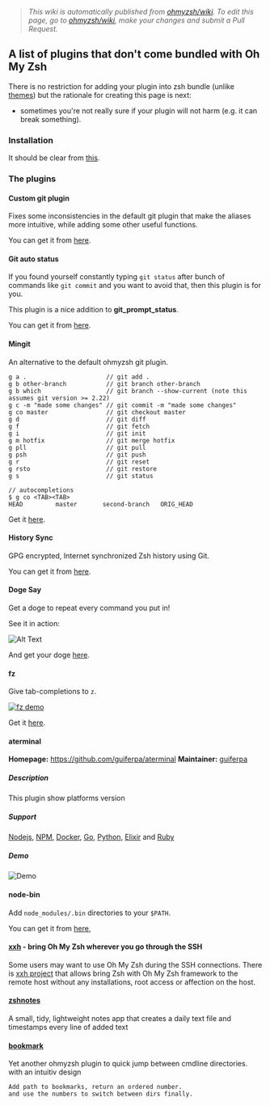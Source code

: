 > _This wiki is automatically published from [ohmyzsh/wiki](https://github.com/ohmyzsh/wiki). To edit this page,_
> _go to [ohmyzsh/wiki](https://github.com/ohmyzsh/wiki), make your changes and submit a Pull Request._

## A list of plugins that don't come bundled with Oh My Zsh

There is no restriction for adding your plugin into zsh bundle (unlike [themes](https://github.com/ohmyzsh/ohmyzsh/wiki/External-themes)) but the rationale for creating this page is next:

* sometimes you're not really sure if your plugin will not harm (e.g. it can break something).

### Installation

It should be clear from [this](https://github.com/ohmyzsh/ohmyzsh/wiki/Customization#overriding-and-adding-plugins).

### The plugins

#### Custom git plugin

Fixes some inconsistencies in the default git plugin that make the aliases more intuitive, while adding some other useful functions.

You can get it from [here](https://github.com/davidde/git).

#### Git auto status

If you found yourself constantly typing `git status` after bunch of commands like
`git commit` and you want to avoid that, then this plugin is for you.

This plugin is a nice addition to **git_prompt_status**.

You can get it from [here](https://gist.github.com/oshybystyi/475ee7768efc03727f21).

#### Mingit

An alternative to the default ohmyzsh git plugin.

```
g a .                      // git add .
g b other-branch           // git branch other-branch
g b which                  // git branch --show-current (note this assumes git version >= 2.22)
g c -m "made some changes" // git commit -m "made some changes"
g co master                // git checkout master
g d                        // git diff
g f                        // git fetch
g i                        // git init 
g m hotfix                 // git merge hotfix
g pll                      // git pull
g psh                      // git push
g r                        // git reset
g rsto                     // git restore
g s                        // git status

// autocompletions
$ g co <TAB><TAB>
HEAD         master       second-branch   ORIG_HEAD
```

Get it [here](https://github.com/evansendra/mingit/tree/master/mingit-ohmyzsh).

#### History Sync

GPG encrypted, Internet synchronized Zsh history using Git.

You can get it from [here](https://github.com/wulfgarpro/history-sync).

#### Doge Say

Get a doge to repeat every command you put in!

See it in action:

![Alt Text](https://raw.githubusercontent.com/txstc55/dogesay/master/dogesay.gif)

And get your doge [here](https://github.com/txstc55/dogesay/blob/master/dogesay.plugin.zsh).

#### fz

Give tab-completions to `z`.

[![fz demo](https://github.com/changyuheng/fz/raw/master/fz-demo.gif)](https://github.com/changyuheng/fz/blob/master/fz-demo.gif)

Get it [here](https://github.com/changyuheng/fz).

#### aterminal

**Homepage:** https://github.com/guiferpa/aterminal
**Maintainer:** [guiferpa](https://github.com/guiferpa)

##### Description

This plugin show platforms version

##### Support

[Nodejs](https://nodejs.org), [NPM](https://www.npmjs.com), [Docker](https://www.docker.com), [Go](https://golang.org), [Python](https://www.python.org), [Elixir](https://elixir-lang.org) and [Ruby](https://www.ruby-lang.org)

##### Demo

![Demo](https://raw.githubusercontent.com/guiferpa/aterminal/master/images/demo.gif)

#### node-bin

Add `node_modules/.bin` directories to your `$PATH`.

You can get it from [here](https://github.com/remcohaszing/zsh-node-bin),

#### [xxh](https://github.com/xxh/xxh) - bring Oh My Zsh wherever you go through the SSH

Some users may want to use Oh My Zsh during the SSH connections. There is [xxh project](https://github.com/xxh/xxh) that allows bring Zsh with Oh My Zsh framework to the remote host without any installations, root access or affection on the host.

#### [zshnotes](https://github.com/jameshgrn/zshnotes)

A small, tidy, lightweight notes app that creates a daily text file and timestamps every line of added text

#### [bookmark](https://github.com/calmzhu/ohmyzsh-plugin-bookmark)

Yet another ohmyzsh plugin to quick jump between cmdline directories. with an intuitiv  design 

```
Add path to bookmarks, return an ordered number.
and use the numbers to switch between dirs finally.
```


